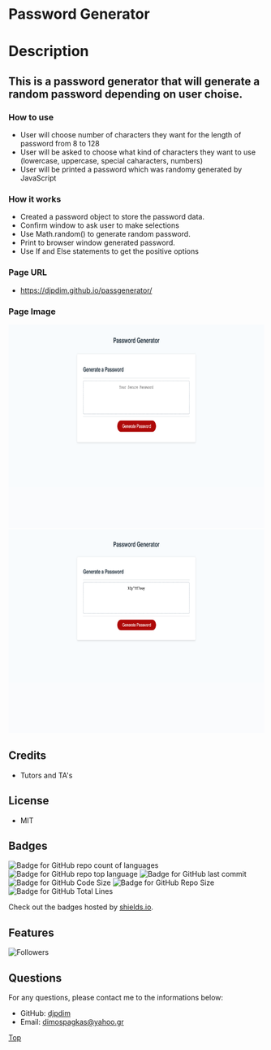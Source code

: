 # Password Generator

# Description

## This is a password generator that will generate a random password depending on user choise.

### How to use

-   User will choose number of characters they want for the length of password from 8 to 128
-   User will be asked to choose what kind of characters they want to use (lowercase, uppercase, special caharacters, numbers)
-   User will be printed a password which was randomy generated by JavaScript

### How it works

-   Created a password object to store the password data.
-   Confirm window to ask user to make selections
-   Use Math.random() to generate random password.
-   Print to browser window generated password.
-   Use If and Else statements to get the positive options

### Page URL

-   https://djpdim.github.io/passgenerator/

### Page Image

<img src="./images/passgenerator%20starter%20view.png" width="800" height="400" />
<img src="./images/passgenerator%20with%20password.png" width="800" height="400" />

## Credits

-   Tutors and TA's

## License

-   MIT

## Badges

![Badge for GitHub repo count of languages](https://img.shields.io/github/languages/count/djpdim/passgenerator?style=flat&logo=appveyor)
![Badge for GitHub repo top language](https://img.shields.io/github/languages/top/djpdim/passgenerator?style=flat&logo=appveyor)
![Badge for GitHub last commit](https://img.shields.io/github/last-commit/djpdim/passgenerator?style=flat&logo=appveyor)
![Badge for GitHub Code Size](https://img.shields.io/github/languages/code-size/djpdim/passgenerator?style=flat&logo=appveyor)
![Badge for GitHub Repo Size](https://img.shields.io/github/repo-size/djpdim/passgenerator?style=flat&logo=appveyor)
![Badge for GitHub Total Lines](https://img.shields.io/tokei/lines/github/djpdim/passgenerator?style=flat&logo=appveyor)

Check out the badges hosted by [shields.io](https://shields.io/).

## Features

<img src="https://img.shields.io/github/followers/djpdim?style=social" alt="Followers" />

## Questions

For any questions, please contact me to the informations below:

-   GitHub: [djpdim](https://github.com/djpdim)
-   Email: [dimospagkas@yahoo.gr](mailto:dimospagkas@yahoo.gr)

[Top](#description)

